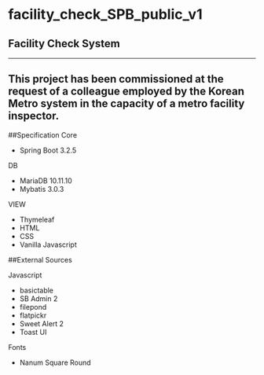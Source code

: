 # facility_check_SPB_public_v1
## Facility Check System
---
This project has been commissioned at the request of a colleague employed by the Korean Metro system in the capacity of a metro facility inspector.
---
##Specification
Core
- Spring Boot 3.2.5

DB
- MariaDB 10.11.10
- Mybatis 3.0.3

VIEW
- Thymeleaf
- HTML
- CSS
- Vanilla Javascript

##External Sources

Javascript
- basictable
- SB Admin 2
- filepond
- flatpickr
- Sweet Alert 2
- Toast UI

Fonts
- Nanum Square Round

